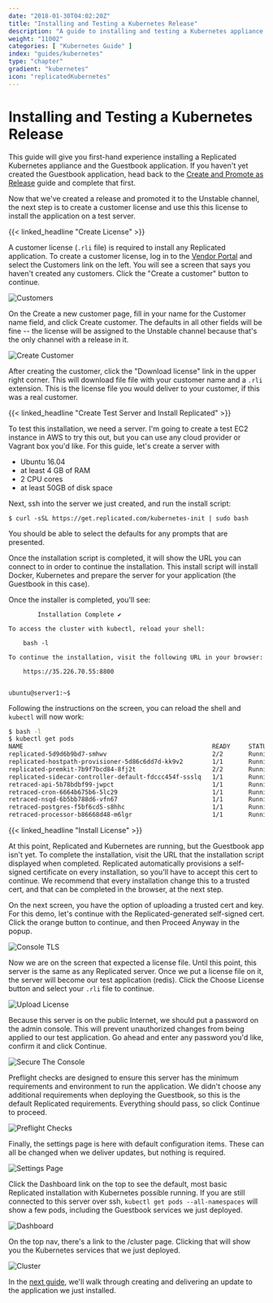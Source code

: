 ```yaml
---
date: "2018-01-30T04:02:20Z"
title: "Installing and Testing a Kubernetes Release"
description: "A guide to installing and testing a Kubernetes appliance and release in Replicated"
weight: "11002"
categories: [ "Kubernetes Guide" ]
index: "guides/kubernetes"
type: "chapter"
gradient: "kubernetes"
icon: "replicatedKubernetes"
---
```


# Installing and Testing a Kubernetes Release

This guide will give you first-hand experience installing a Replicated Kubernetes appliance and the Guestbook application. If you haven't yet created the Guestbook application, head back to the [Create and Promote as Release](../create-release) guide and complete that first.

Now that we've created a release and promoted it to the Unstable channel, the next step is to create a customer license and use this this license to install the application on a test server.

{{< linked_headline "Create License" >}}

A customer license (`.rli` file) is required to install any Replicated application. To create a customer license, log in to the [Vendor Portal](https://vendor.replicated.com) and select the Customers link on the left. You will see a screen that says you haven't created any customers. Click the "Create a customer" button to continue.

![Customers](/images/guides/native/customers.png)

On the Create a new customer page, fill in your name for the Customer name field, and click Create customer. The defaults in all other fields will be fine -- the license will be assigned to the Unstable channel because that's the only channel with a release in it.

![Create Customer](/images/guides/native/create-customer.png)

After creating the customer, click the "Download license" link in the upper right corner. This will download file file with your customer name and a `.rli` extension. This is the license file you would deliver to your customer, if this was a real customer.

{{< linked_headline "Create Test Server and Install Replicated" >}}

To test this installation, we need a server. I'm going to create a test EC2 instance in AWS to try this out, but you can use any cloud provider or Vagrant box you'd like. For this guide, let's create a server with

- Ubuntu 16.04
- at least 4 GB of RAM
- 2 CPU cores
- at least 50GB of disk space

Next, ssh into the server we just created, and run the install script:

```shell
$ curl -sSL https://get.replicated.com/kubernetes-init | sudo bash
```

You should be able to select the defaults for any prompts that are presented.

Once the installation script is completed, it will show the URL you can connect to in order to continue the installation. This install script will install Docker, Kubernetes and prepare the server for your application (the Guestbook in this case).

Once the installer is completed, you'll see:

```shell
		Installation Complete ✔

To access the cluster with kubectl, reload your shell:

    bash -l

To continue the installation, visit the following URL in your browser:

    https://35.226.70.55:8800


ubuntu@server1:~$
```

Following the instructions on the screen, you can reload the shell and `kubectl` will now work:

```bash
$ bash -l
$ kubectl get pods
NAME                                                    READY     STATUS    RESTARTS   AGE
replicated-5d9d6b9bd7-smhwv                             2/2       Running   0          13m
replicated-hostpath-provisioner-5d86c6dd7d-kk9v2        1/1       Running   0          13m
replicated-premkit-7b9f7bcd84-8fj2t                     2/2       Running   0          12m
replicated-sidecar-controller-default-fdccc454f-ssslq   1/1       Running   0          12m
retraced-api-5b78bdbf99-jwpct                           1/1       Running   0          12m
retraced-cron-6664b675b6-5lc29                          1/1       Running   0          12m
retraced-nsqd-6b5bb788d6-vfn67                          1/1       Running   0          12m
retraced-postgres-f5bf6cd5-s8hhc                        1/1       Running   0          12m
retraced-processor-b86668d48-m6lgr                      1/1       Running   0          12m
```

{{< linked_headline "Install License" >}}

At this point, Replicated and Kubernetes are running, but the Guestbook app isn't yet. To complete the installation, visit the URL that the installation script displayed when completed. Replicated automatically provisions a self-signed certificate on every installation, so you'll have to accept this cert to continue. We recommend that every installation change this to a trusted cert, and that can be completed in the browser, at the next step.

On the next screen, you have the option of uploading a trusted cert and key. For this demo, let's continue with the Replicated-generated self-signed cert. Click the orange button to continue, and then Proceed Anyway in the popup.

![Console TLS](/images/guides/native/admin-console-tls.png)

Now we are on the screen that expected a license file. Until this point, this server is the same as any Replicated server. Once we put a license file on it, the server will become our test application (redis). Click the Choose License button and select your `.rli` file to continue.

![Upload License](/images/guides/native/upload-license.png)

Because this server is on the public Internet, we should put a password on the admin console. This will prevent unauthorized changes from being applied to our test application. Go ahead and enter any password you'd like, confirm it and click Continue.

![Secure The Console](/images/guides/native/secure-console.png)

Preflight checks are designed to ensure this server has the minimum requirements and environment to run the application. We didn't choose any additional requirements when deploying the Guestbook, so this is the default Replicated requirements. Everything should pass, so click Continue to proceed.

![Preflight Checks](/images/guides/kubernetes/preflight.png)

Finally, the settings page is here with default configuration items. These can all be changed when we deliver updates, but nothing is required.

![Settings Page](/images/guides/kubernetes/settings.png)

Click the Dashboard link on the top to see the default, most basic Replicated installation with Kubernetes possible running. If you are still connected to this server over ssh, `kubectl get pods --all-namespaces` will show a few pods, including the Guestbook services we just deployed.

![Dashboard](/images/guides/kubernetes/dashboard.png)

On the top nav, there's a link to the /cluster page. Clicking that will show you the Kubernetes services that we just deployed.

![Cluster](/images/guides/kubernetes/cluster.png)

In the [next guide](../iterate), we'll walk through creating and delivering an update to the application we just installed.
